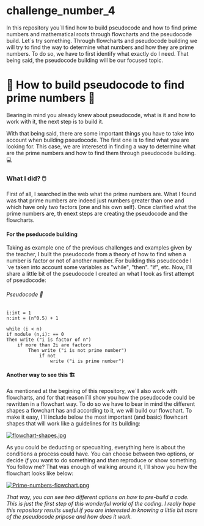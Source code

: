 # challenge_number_4


In this repository you´ll find how to build pseudocode and how to find prime numbers and mathematical roots through flowcharts and the pseudocode build.  Let´s try something. Through flowcharts and pseudocode building we will try to find the way to determine what numbers and how they are prime numbers. To do so, we have to first identify what exactly do I need. That being said, the pseudocode building will be our focused topic.



# :stars: How to build pseudocode to find prime numbers :stars: #

Bearing in mind you already knew about pseudocode, what is it and how to work with it, the next step is to build it. 

With that being said, there are some important things you have to take into account when building pseudocode. The first one is to find what you are looking for. This case, we are interesetd in finding a way to determine what are the prime numbers and how to find them through pseudocode building. :computer:

### What I did? 🖱️ ###

First of all, I searched in the web what the prime numbers are. What I found was that prime numbers are indeed just numbers greater than one and which have only two factors (one and his own self). Once clarified what the prime numbers are, th enext steps are creating the pseudocode and the flowcharts. 

#### For the pseducode building ####

Taking as example one of the previous challenges and examples given by the teacher, I built the pseudocode from a theory of how to find when a number is factor or not of another number. For building this pseudocode I´ve taken into account some variables as "while", "then". "if", etc. Now, I´ll share a little bit of the pseudocode I created an what I took as first attempt of pseudocode:

###### Pseudocode 💾

```
i:int = 1
n:int = (n^0.5) + 1

while (i < n)
if module (n,i): == 0
Then write ("i is factor of n")
    if more than 2i are factors
        Then write ("i is not prime number")
            if not 
                write ("i is prime number")
```

#### Another way to see this 🏗️

As mentioned at the begining of this repository, we´ll also work with flowcharts, and for that reason I´ll show you how the pseudocode could be rewritten in a flowchart way. To do so we have to bear in mind the different shapes a flowchart has and according to it, we will build our flowchart. To make it easy, I´ll include below the most important (and basic) flowhcart shapes that will work like a guidelines for its building:

[![flowchart-shapes.jpg](https://i.postimg.cc/vmtg36mg/flowchart-shapes.jpg)](https://postimg.cc/rdzwpsxM)

As you could be deducting or specualting, everything here is about the conditions a process could have. You can choose between two options, or decide *if* you want to do something and *then* reproduce or show something. You follow me?  That was enough of walking around it, I´ll show you how the flowchart looks like below:

[![Prime-numbers-flowchart.png](https://i.postimg.cc/pVfGKPzm/Prime-numbers-flowchart.png)](https://postimg.cc/CdKsgTv0)


_That way, you can see two different options on how to pre-build a code. This is just the first step of this wonderful world of the coding. I really hope this repository results useful if you are interested in knowing a little bit more of the pseudocode pripose and how does it work._
